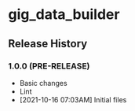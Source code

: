 # gig_data_builder

## Release History

### 1.0.0 (PRE-RELEASE)
  * Basic changes
  * Lint
  *  [2021-10-16 07:03AM] Initial files
